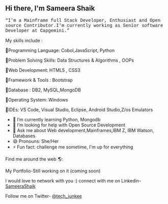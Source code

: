 <h2> Hi there, I'm Sameera Shaik </h2>


<p style="font-family:courier;"><q>I'm a Mainframe full Stack Developer, Enthusiast and Open source Contributor.I'm currently working as Senior software Developer at Capgemini.</q><p>

My skills include :
<p>🔹️Programming Language: Cobol,JavaScript, Python </p>
<p>🔹️Problem Solving Skills: Data Structures & Algorithms , OOPs </p>
<p>🔹️Web Development: HTML5 , CSS3 </p>
<p>🔹️Framework & Tools : Bootstrap </p>
<p>🔹️Database : DB2, MySQL,MongoDB </p>
<p>🔹️Operating System: Windows </p>
<p>🔹️IDEs: VS Code, Visual Studio, Eclipse, Android Studio,Z/os Emulators </p>

- 🌱 I’m currently learning Python, Mongodb
- 🤔 I’m looking for help with Open Source Development 
- 💬 Ask me about Web development,Mainframes,IBM Z, IBM Watson, Databases
- 😄 Pronouns: She/Her
- ⚡ Fun fact: challenge me sometime, I'm up for everything 

<p> Find me around the web 🌎: </p>
<p>My Portfolio-Still working on it (coming soon)</p>
<p>I would love to network with you :) connect with me on Linkedin- <a href="https://www.linkedin.com/in/sameera-shaik/">SameeraShaik</a></p>
<p>Follow me on Twitter- <a href="https://twitter.com/Tech_junkee@Twitter/">@tech_junkee</a></p>

